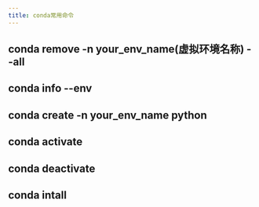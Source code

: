 ```yaml
---
title: conda常用命令
---
```


## conda remove -n your_env_name(虚拟环境名称) --all
## conda info --env
## conda create -n your_env_name python
## conda activate
## conda deactivate
## conda intall